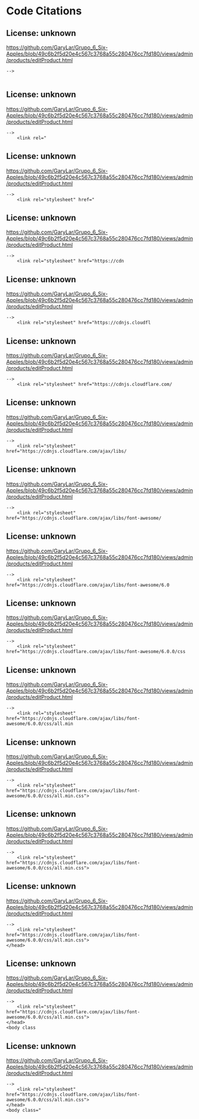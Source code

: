 # Code Citations

## License: unknown
https://github.com/GaryLar/Grupo_6_Six-Apples/blob/49c6b2f5d20e4c567c3768a55c280476cc7fd180/views/admin/products/editProduct.html

```
-->
    
```


## License: unknown
https://github.com/GaryLar/Grupo_6_Six-Apples/blob/49c6b2f5d20e4c567c3768a55c280476cc7fd180/views/admin/products/editProduct.html

```
-->
    <link rel="
```


## License: unknown
https://github.com/GaryLar/Grupo_6_Six-Apples/blob/49c6b2f5d20e4c567c3768a55c280476cc7fd180/views/admin/products/editProduct.html

```
-->
    <link rel="stylesheet" href="
```


## License: unknown
https://github.com/GaryLar/Grupo_6_Six-Apples/blob/49c6b2f5d20e4c567c3768a55c280476cc7fd180/views/admin/products/editProduct.html

```
-->
    <link rel="stylesheet" href="https://cdn
```


## License: unknown
https://github.com/GaryLar/Grupo_6_Six-Apples/blob/49c6b2f5d20e4c567c3768a55c280476cc7fd180/views/admin/products/editProduct.html

```
-->
    <link rel="stylesheet" href="https://cdnjs.cloudfl
```


## License: unknown
https://github.com/GaryLar/Grupo_6_Six-Apples/blob/49c6b2f5d20e4c567c3768a55c280476cc7fd180/views/admin/products/editProduct.html

```
-->
    <link rel="stylesheet" href="https://cdnjs.cloudflare.com/
```


## License: unknown
https://github.com/GaryLar/Grupo_6_Six-Apples/blob/49c6b2f5d20e4c567c3768a55c280476cc7fd180/views/admin/products/editProduct.html

```
-->
    <link rel="stylesheet" href="https://cdnjs.cloudflare.com/ajax/libs/
```


## License: unknown
https://github.com/GaryLar/Grupo_6_Six-Apples/blob/49c6b2f5d20e4c567c3768a55c280476cc7fd180/views/admin/products/editProduct.html

```
-->
    <link rel="stylesheet" href="https://cdnjs.cloudflare.com/ajax/libs/font-awesome/
```


## License: unknown
https://github.com/GaryLar/Grupo_6_Six-Apples/blob/49c6b2f5d20e4c567c3768a55c280476cc7fd180/views/admin/products/editProduct.html

```
-->
    <link rel="stylesheet" href="https://cdnjs.cloudflare.com/ajax/libs/font-awesome/6.0
```


## License: unknown
https://github.com/GaryLar/Grupo_6_Six-Apples/blob/49c6b2f5d20e4c567c3768a55c280476cc7fd180/views/admin/products/editProduct.html

```
-->
    <link rel="stylesheet" href="https://cdnjs.cloudflare.com/ajax/libs/font-awesome/6.0.0/css
```


## License: unknown
https://github.com/GaryLar/Grupo_6_Six-Apples/blob/49c6b2f5d20e4c567c3768a55c280476cc7fd180/views/admin/products/editProduct.html

```
-->
    <link rel="stylesheet" href="https://cdnjs.cloudflare.com/ajax/libs/font-awesome/6.0.0/css/all.min
```


## License: unknown
https://github.com/GaryLar/Grupo_6_Six-Apples/blob/49c6b2f5d20e4c567c3768a55c280476cc7fd180/views/admin/products/editProduct.html

```
-->
    <link rel="stylesheet" href="https://cdnjs.cloudflare.com/ajax/libs/font-awesome/6.0.0/css/all.min.css">
```


## License: unknown
https://github.com/GaryLar/Grupo_6_Six-Apples/blob/49c6b2f5d20e4c567c3768a55c280476cc7fd180/views/admin/products/editProduct.html

```
-->
    <link rel="stylesheet" href="https://cdnjs.cloudflare.com/ajax/libs/font-awesome/6.0.0/css/all.min.css">

```


## License: unknown
https://github.com/GaryLar/Grupo_6_Six-Apples/blob/49c6b2f5d20e4c567c3768a55c280476cc7fd180/views/admin/products/editProduct.html

```
-->
    <link rel="stylesheet" href="https://cdnjs.cloudflare.com/ajax/libs/font-awesome/6.0.0/css/all.min.css">
</head>

```


## License: unknown
https://github.com/GaryLar/Grupo_6_Six-Apples/blob/49c6b2f5d20e4c567c3768a55c280476cc7fd180/views/admin/products/editProduct.html

```
-->
    <link rel="stylesheet" href="https://cdnjs.cloudflare.com/ajax/libs/font-awesome/6.0.0/css/all.min.css">
</head>
<body class
```


## License: unknown
https://github.com/GaryLar/Grupo_6_Six-Apples/blob/49c6b2f5d20e4c567c3768a55c280476cc7fd180/views/admin/products/editProduct.html

```
-->
    <link rel="stylesheet" href="https://cdnjs.cloudflare.com/ajax/libs/font-awesome/6.0.0/css/all.min.css">
</head>
<body class="
```

